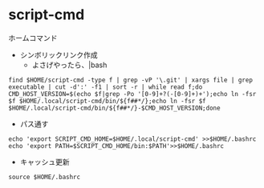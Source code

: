 # script-cmd
ホームコマンド

- シンボリックリンク作成
  - よさげやったら、|bash
```
find $HOME/script-cmd -type f | grep -vP '\.git' | xargs file | grep executable | cut -d':' -f1 | sort -r | while read f;do CMD_HOST_VERSION=$(echo $f|grep -Po '[0-9]+?(-[0-9]+)+');echo ln -fsr $f $HOME/.local/script-cmd/bin/${f##*/};echo ln -fsr $f $HOME/.local/script-cmd/bin/${f##*/}-$CMD_HOST_VERSION;done
```

- パス通す


```
echo 'export SCRIPT_CMD_HOME=$HOME/.local/script-cmd' >>$HOME/.bashrc
echo 'export PATH=$SCRIPT_CMD_HOME/bin:$PATH'>>$HOME/.bashrc
```

- キャッシュ更新

```
source $HOME/.bashrc
```
